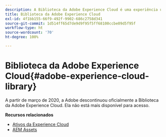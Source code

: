 ```yaml
---
description: A Biblioteca da Adobe Experience Cloud é uma experiência universal e centralizada para armazenar, localizar e selecionar ativos nas soluções da Adobe Experience Cloud.
title: Biblioteca da Adobe Experience Cloud
exl-id: 4f1bb155-66f9-492f-9902-686c2758d341
source-git-commit: 1d514ff65d7de9d9f95f5ff68100ccbe09d5f95f
workflow-type: ht
source-wordcount: '70'
ht-degree: 100%

---
```


# Biblioteca da Adobe Experience Cloud{#adobe-experience-cloud-library}

A partir de março de 2020, a Adobe descontinuou oficialmente a Biblioteca da Adobe Experience Cloud. Ela não está mais disponível para acesso.

**Recursos relacionados**

* [Ativos da Experience Cloud](https://experienceleague.adobe.com/docs/core-services/interface/services/assets/experience-cloud-assets.html?lang=pt-BR)
* [AEM Assets](https://experienceleague.adobe.com/docs/experience-manager-cloud-service/content/assets/home.html?lang=pt-BR)
